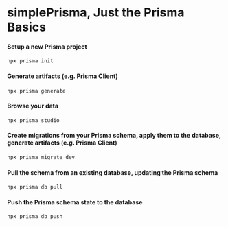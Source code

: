 # simplePrisma, Just the Prisma Basics

#### Setup a new Prisma project
  ```npx prisma init```

#### Generate artifacts (e.g. Prisma Client)
  ```npx prisma generate```

#### Browse your data
  ```npx prisma studio```

#### Create migrations from your Prisma schema, apply them to the database, generate artifacts (e.g. Prisma Client)
  ```npx prisma migrate dev```
  
 #### Pull the schema from an existing database, updating the Prisma schema
  ```npx prisma db pull```

#### Push the Prisma schema state to the database
  ```npx prisma db push```
